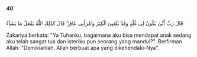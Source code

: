 ##### 40

<span class="ayah">قَالَ رَبِّ أَنَّىٰ يَكُونُ لِى غُلَٰمٌۭ وَقَدْ بَلَغَنِىَ ٱلْكِبَرُ وَٱمْرَأَتِى عَاقِرٌۭ ۖ قَالَ كَذَٰلِكَ ٱللَّهُ يَفْعَلُ مَا يَشَآءُ</span>

<span class="ayah_translation">Zakariya berkata: "Ya Tuhanku, bagaimana aku bisa mendapat anak sedang aku telah sangat tua dan isteriku pun seorang yang mandul?". Berfirman Allah: "Demikianlah, Allah berbuat apa yang dikehendaki-Nya".</span>
